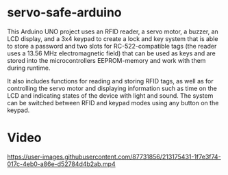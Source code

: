 # servo-safe-arduino
This Arduino UNO project uses an RFID reader, a servo motor, a buzzer, an LCD display, and a 3x4 keypad to create a lock and key system that is able to store a password and two slots for RC-522-compatible tags (the reader uses a 13.56 MHz electromagnetic field) that can be used as keys and are stored into the microcontrollers EEPROM-memory and work with them during runtime.

It also includes functions for reading and storing RFID tags, as well as for controlling the servo motor and displaying information such as time on the LCD and indicating states of the device with light and sound. The system can be switched between RFID and keypad modes using any button on the keypad.

# Video
https://user-images.githubusercontent.com/87731856/213175431-1f7e3f74-017c-4eb0-a86e-d52784d4b2ab.mp4

